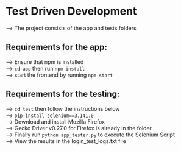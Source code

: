 # Test Driven Development

--> The project consists of the app and tests folders<br />

## Requirements for the app:
--> Ensure that npm is installed<br />
--> `cd app` then run `npm install`<br />
--> start the frontend by running `npm start`<br />

## Requirements for the testing:
--> `cd test` then follow the instructions below<br />
--> `pip install selenium==3.141.0`<br />
--> Download and install Mozilla Firefox<br />
--> Gecko Driver v0.27.0 for Firefox is already in the folder<br />
--> Finally run `python app_tester.py` to execute the Selenium Script<br />
--> View the results in the login_test_logs.txt file
